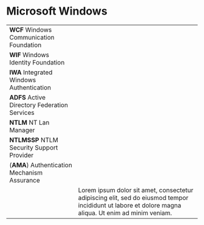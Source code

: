 # ‌Microsoft Windows

|  |  |
| :--- | :--- |
| **WCF** Windows Communication Foundation |  |
| **WIF** Windows Identity Foundation |  |
| **IWA** Integrated Windows Authentication |  |
| **ADFS** Active Directory Federation Services |  |
| **NTLM** NT Lan Manager |  |
| **NTLMSSP** NTLM Security Support Provider |  |
| \(**AMA**\) Authentication Mechanism Assurance |  |
|  | Lorem ipsum dolor sit amet, consectetur adipiscing elit, sed do eiusmod tempor incididunt ut labore et dolore magna aliqua. Ut enim ad minim veniam. |

